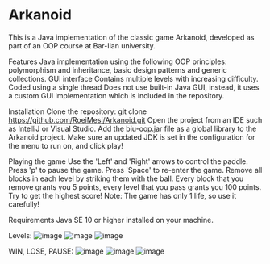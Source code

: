 # Arkanoid
This is a Java implementation of the classic game Arkanoid, developed as part of an OOP course at Bar-Ilan university.


Features
Java implementation using the following OOP principles: polymorphism and inheritance, basic design patterns and generic collections.
GUI interface
Contains multiple levels with increasing difficulty.
Coded using a single thread
Does not use built-in Java GUI, instead, it uses a custom GUI implementation which is included in the repository.

Installation
Clone the repository: git clone https://github.com/RoeiMesi/Arkanoid.git
Open the project from an IDE such as IntelliJ or Visual Studio.
Add the biu-oop.jar file as a global library to the Arkanoid project.
Make sure an updated JDK is set in the configuration for the menu to run on, and click play!

Playing the game
Use the 'Left' and 'Right' arrows to control the paddle.
Press 'p' to pause the game.
Press 'Space' to re-enter the game.
Remove all blocks in each level by striking them with the ball.
Every block that you remove grants you 5 points, every level that you pass grants you 100 points. Try to get the highest score!
Note: The game has only 1 life, so use it carefully!

Requirements
Java SE 10 or higher installed on your machine.

Levels:
![image](https://github.com/RoeiMesi/Arkanoid/assets/23407020/33e21a77-a215-439f-9909-e18e55ad8b12)
![image](https://github.com/RoeiMesi/Arkanoid/assets/23407020/17e3abbf-df06-4931-a9c4-4be07e54f1d6)
![image](https://github.com/RoeiMesi/Arkanoid/assets/23407020/324483c8-8025-4403-9312-aa2894044feb)


WIN, LOSE, PAUSE:
![image](https://github.com/RoeiMesi/Arkanoid/assets/23407020/b636a625-5806-4b17-b874-ee5bd2565f00)
![image](https://github.com/RoeiMesi/Arkanoid/assets/23407020/b5e44334-70b0-4aaf-a60b-284e943d2948)
![image](https://github.com/RoeiMesi/Arkanoid/assets/23407020/223ca1b4-81fd-409a-bfea-8811172be75d)
